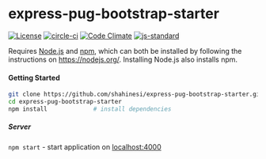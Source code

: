 # express-pug-bootstrap-starter

[![License][license-image]][license-url]
[![circle-ci][build-image]][build-url]
[![Code Climate][codeclimate-image]][codeclimate-url]
[![js-standard][standard-image]][standard-url]


Requires [Node.js](https://nodejs.org/) and [npm](https://www.npmjs.org/), which can both be installed by following the instructions on https://nodejs.org/. Installing Node.js also installs npm.

#### Getting Started

```sh
git clone https://github.com/shahinesi/express-pug-bootstrap-starter.git
cd express-pug-bootstrap-starter
npm install             # install dependencies
```

##### Server

`npm start` - start application on [localhost:4000](http://localhost:4000/)

<!-- LINKS -->

[license-image]: https://img.shields.io/npm/l/express-pug-starter.svg
[license-url]: https://github.com/shahinesi/express-pug-bootstrap-starter/blob/master/LICENSE
[standard-image]: https://img.shields.io/badge/code%20style-standard-brightgreen.svg
[standard-url]: http://standardjs.com/
[build-image]: https://circleci.com/gh/shahinesi/express-pug-bootstrap-starter.svg?style=shield
[build-url]: https://app.circleci.com/pipelines/github/shahinesi/express-pug-bootstrap-starter
[codeclimate-image]: https://codeclimate.com/github/shahinesi/express-pug-bootstrap-starter/badges/gpa.svg
[codeclimate-url]: https://codeclimate.com/github/shahinesi/express-pug-bootstrap-starter